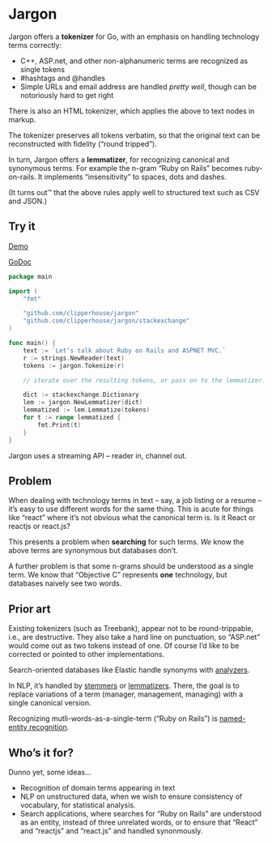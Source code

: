 # Jargon

Jargon offers a **tokenizer** for Go, with an emphasis on handling technology terms correctly:

- C++, ASP.net, and other non-alphanumeric terms are recognized as single tokens
- #hashtags and @handles
- Simple URLs and email address are handled _pretty well_, though can be notoriously hard to get right

There is also an HTML tokenizer, which applies the above to text nodes in markup.

The tokenizer preserves all tokens verbatim, so that the original text can be reconstructed with fidelity (“round tripped”).

In turn, Jargon offers a **lemmatizer**, for recognizing canonical and synonymous terms. For example the n-gram “Ruby on Rails” becomes ruby-on-rails. It implements “insensitivity” to spaces, dots and dashes.

(It turns out™️ that the above rules apply well to structured text such as CSV and JSON.)

## Try it

[Demo](https://clipperhouse.com/jargon)

[GoDoc](https://godoc.org/github.com/clipperhouse/jargon)

```go
package main

import (
    "fmt"

    "github.com/clipperhouse/jargon"
    "github.com/clipperhouse/jargon/stackexchange"
)

func main() {
    text := `Let’s talk about Ruby on Rails and ASPNET MVC.`
    r := strings.NewReader(text)
    tokens := jargon.Tokenize(r)

    // iterate over the resulting tokens, or pass on to the lemmatizer...

    dict := stackexchange.Dictionary
    lem := jargon.NewLemmatizer(dict)
    lemmatized := lem.Lemmatize(tokens)
    for t := range lemmatized {
        fmt.Print(t)
    }
}
```

Jargon uses a streaming API – reader in, channel out.

## Problem

When dealing with technology terms in text – say, a job listing or a resume –
it’s easy to use different words for the same thing. This is acute for things like “react” where it’s not obvious
what the canonical term is. Is it React or reactjs or react.js?

This presents a problem when **searching** for such terms. _We_ know the above terms are synonymous but databases don’t.

A further problem is that some n-grams should be understood as a single term. We know that “Objective C” represents
**one** technology, but databases naively see two words.

## Prior art

Existing tokenizers (such as Treebank), appear not to be round-trippable, i.e., are destructive. They also take a hard line on punctuation, so “ASP.net” would come out as two tokens instead of one. Of course I’d like to be corrected or pointed to other implementations.

Search-oriented databases like Elastic handle synonyms with [analyzers](https://www.elastic.co/guide/en/elasticsearch/reference/current/analysis-analyzers.html).

In NLP, it’s handled by [stemmers](https://en.wikipedia.org/wiki/Stemming) or [lemmatizers](https://en.wikipedia.org/wiki/Lemmatisation). There, the goal is to replace variations of a term (manager, management, managing) with a single canonical version.

Recognizing mutli-words-as-a-single-term (“Ruby on Rails”) is [named-entity recognition](https://en.wikipedia.org/wiki/Named-entity_recognition).

## Who’s it for?

Dunno yet, some ideas…

- Recognition of domain terms appearing in text
- NLP on unstructured data, when we wish to ensure consistency of vocabulary, for statistical analysis.
- Search applications, where searches for “Ruby on Rails” are understood as an entity, instead of three unrelated words, or to ensure that “React” and “reactjs” and “react.js” and handled synonmously.
